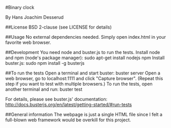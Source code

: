 #Binary clock

By Hans Joachim Desserud

##License
BSD 2-clause (see LICENSE for details)

##Usage
No external dependencies needed. Simply open index.html in your favorite web
browser.

##Development
You need node and buster.js to run the tests.
Install node and npm (node's package manager):
sudo apt-get install nodejs npm
Install buster.js:
sudo npm install -g busterjs

##To run the tests
Open a terminal and start buster:
buster server
Open a web browser, go to 
localhost:1111
and click "Capture browser".
(Repeat this step if you want to test with multiple browsers.)
To run the tests, open another terminal and run:
buster test

For details, please see buster.js' documentation:
http://docs.busterjs.org/en/latest/getting-started/#run-tests

##General information
The webpage is just a single HTML file since I felt a full-blown web framework
would be overkill for this project.

